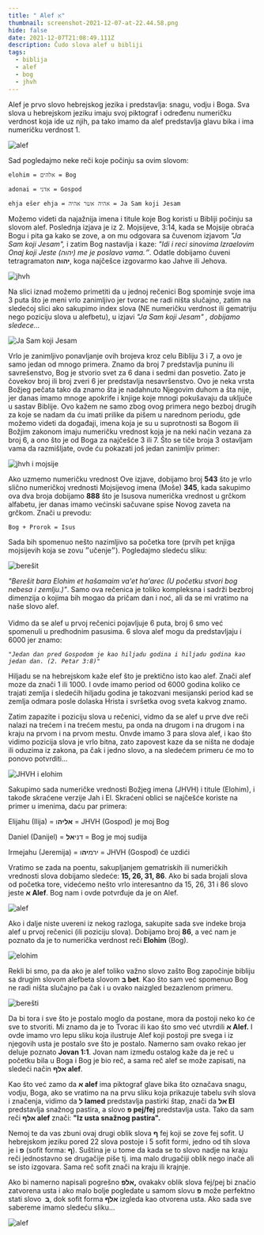 ```yaml
---
title: " Alef א"
thumbnail: screenshot-2021-12-07-at-22.44.58.png
hide: false
date: 2021-12-07T21:08:49.111Z
description: Čudo slova alef u bibliji
tags:
  - biblija
  - alef
  - bog
  - jhvh
---
```

Alef je prvo slovo hebrejskog jezika i predstavlja: snagu, vodju i Boga. Sva slova u hebrejskom jeziku imaju svoj piktograf i određenu numeričku verdnost koja ide uz njih, pa tako imamo da alef predstavlja glavu bika i ima numeričku verdnost 1.

![alef](alef-power-point-slides.jpg "alef")

Sad pogledajmo neke reči koje počinju sa ovim slovom:

`elohim = אלהים = Bog`

`adonai = אדני = Gospod`

`ehja ešer ehja = אהיה אשר אהיה = Ja Sam koji Jesam`

Možemo videti da najažnija imena i titule koje Bog koristi u Bibliji počinju sa slovom alef. Poslednja izjava je iz 2. Mojsijeve, 3:14, kada se Mojsije obraća Bogu i pita ga kako se zove, a on mu odgovara sa čuvenom izjavom *"Ja Sam koji Jesam",* i zatim Bog nastavlja i kaze: *"Idi i reci sinovima Izraelovim Onaj koji Jeste (יהוה) me je poslavo vama.״*. Odatle dobijamo čuveni tetragramaton **יהוה**, koga najčešce izgovarmo kao Jahve ili Jehova.

![jhvh](czxca.jpg "jhvh")

Na slici iznad možemo primetiti da u jednoj rečenici Bog spominje svoje ima 3 puta što je meni vrlo zanimljivo jer tvorac ne radi ništa slučajno, zatim na sledećoj slici ako sakupimo index slova (NE numeričku verdnost ili gematriju nego poziciju slova u alefbetu), u izjavi *"Ja Sam koji Jesam" , dobijamo sledece...*

![Ja Sam koji Jesam](jsia.jpg "Ja Sam koji Jesam")

Vrlo je zanimljivo ponavljanje ovih brojeva kroz celu Bibliju 3 i 7, a ovo je samo jedan od mnogo primera. Znamo da broj 7 predstavlja puninu ili savrešenstvo, Bog je stvorio svet za 6 dana i sedmi dan posvetio. Zato je čovekov broj ili broj zveri 6 jer predstavlja nesavršenstvo. Ovo je neka vrsta Božjeg pečata tako da znamo šta je nadahnuto Njegovim duhom a šta nije, jer danas imamo mnoge apokrife i knjige koje mnogi pokušavaju da uključe u sastav Biblije. Ovo kažem ne samo zbog ovog primera nego bezboj drugih za koje se nadam da ću imati prilike da pišem u narednom periodu, gde možemo videti da događaji, imena koja je su u suprotnosti sa Bogom ili Božjim zakonom imaju numeričku vrednost koja je na neki način vezana za broj 6, a ono što je od Boga za najčešće 3 ili 7. Što se tiče broja 3 ostavljam vama da razmišljate, ovde ću pokazati još jedan zanimljiv primer:

![jhvh i mojsije](dascx.jpg "jhvh i mojsije")

Ako uzmemo numeričku vrednost Ove izjave, dobijamo broj **543** što je vrlo slično numeričkoj vrednosti Mojsijevog imena (Moše) **345**, kada sakupimo ova dva broja dobijamo **888** što je Isusova numerička vrednost u grčkom alfabetu, jer danas imamo većinski sačuvane spise Novog zaveta na grčkom. Znači u prevodu:

`Bog + Prorok = Isus`

Sada bih spomenuo nešto nazimljivo sa početka tore (prvih pet knjiga mojsijevih koja se zovu ״učenje״). Pogledajmo sledeću sliku:

![berešit](dasd.jpg "berešit")

*"Berešit bara Elohim et hašamaim va'et ha'arec (U početku stvori bog nebesa i zemlju.)"*. Samo ova rečenica je toliko kompleksna i sadrži bezbroj dimenzija o kojima bih mogao da pričam dan i noć, ali da se mi vratimo na naše slovo alef.\
\
Vidmo da se alef u prvoj rečenici pojavljuje 6 puta, broj 6 smo već spomenuli u predhodnim pasusima. 6 slova alef mogu da predstavljaju i 6000 jer znamo: 

*`"Jedan dan pred Gospodom je kao hiljadu godina i hiljadu godina kao jedan dan. (2. Petar 3:8)"`*

Hiljadu se na hebrejskom kaže elef što je prektično isto kao alef. Znači alef moze da znači 1 ili 1000. I ovde imamo period od 6000 godina koliko ce trajati zemlja i sledećih hiljadu godina je takozvani mesijanski period kad se zemlja odmara posle dolaska Hrista i svršetka ovog sveta kakvog znamo.

Zatim zapazite i poziciju slova u rečenici, vidmo da se alef u prve dve reči nalazi na trećem i na trećem mestu, pa onda na drugom i na drugom i na kraju na prvom i na prvom mestu. Onvde imamo 3 para slova alef, i kao što vidimo pozicija slova je vrlo bitna, zato zapovest kaze da se ništa ne dodaje ili oduzima iz zakona, pa čak i jedno slovo, a na sledećem primeru će mo to ponovo potvrditi...

![JHVH i elohim](dasdx.jpg "JHVH i elohim")

Sakupimo sada numeričke vrednosti Božjeg imena (JHVH) i titule (Elohim), i takođe skraćene verzije Jah i El. Skraćeni oblici se najčešće koriste na primer u imenima, daću par primera:

Elijahu (Ilija) = **אליה**ו = JHVH (Gospod) je moj Bog

Daniel (Danijel) = דני**אל**  = Bog je moj sudija

Irmejahu (Jeremija) = ירמ**יה**ו = JHVH (Gospod) će uzdići

Vratimo se zada na poentu, sakupljanjem gematriskih ili numeričkih vrednosti slova dobijamo sledeće: **15, 26, 31, 86**. Ako bi sada brojali slova od početka tore, videćemo nešto vrlo interesantno da 15, 26, 31 i 86 slovo jeste  **א  Alef**. Bog nam i ovde potvrđuje da je on Alef.

![alef](cxzda.jpg "alef")

Ako i dalje niste uvereni iz nekog razloga, sakupite sada sve indeke broja alef u prvoj rečenici (ili poziciju slova). Dobijamo broj **86**, a već nam je poznato da je to numerička verdnost reči **Elohim** (Bog).

![elohim](cxzczx.jpg "elohim")

Rekli bi smo, pa da ako je alef toliko važno slovo zašto Bog započinje bibliju sa drugim slovom alefbeta slovom **ב bet**. Kao što sam već spomenuo Bog ne radi ništa slučajno pa čak i u ovako naizgled bezazlenom primeru.

![berešti](bereshit.jpg "berešti")

Da bi tora i sve što je postalo moglo da postane, mora da postoji neko ko će sve to stvoriti. Mi znamo da je to Tvorac ili kao što smo već utvrdili **א Alef.** I ovde imamo vro lepu sliku koja ilustruje Alef koji postoji pre svega i iz njegovih usta je postalo sve što je postalo. Namerno sam ovako rekao jer deluje poznato **Jovan 1:1**. Jovan nam između ostalog kaže da je reč u početku bila u Boga i Bog je bio reč, a sama reč alef se može zapisati, na sledeći način **אלף alef**.

Kao što već zamo da **א alef** ima piktograf glave bika što označava snagu, vodju, Boga, ako se vratimo na na prvu sliku koja prikazuje tabelu svih slova i značenja, vidimo da **ל lamed** predstavlja pastirki štap, znači da **אל El** predstavlja snažnog pastira, a slovo **פ pej/fej** predstavlja usta. Tako da sam reči **אלף alef** znači: **"Iz usta snažnog pastira".**

Nemoj te da vas zbuni ovaj drugi oblik slova **ף** fej koji se zove fej sofit. U hebrejskom jeziku pored 22 slova postoje i 5 sofit formi, jedno od tih slova je i **פ** (sofit forma: **ף**). Suština je u tome da kada se to slovo nadje na kraju reči jednostavno se drugačije piše tj. ima malo drugačiji oblik nego inače ali se isto izgovara. Sama reč sofit znači na kraju ili krajnje.

Ako bi namerno napisali pogrešno **אלפ,** ovakakv oblik slova fej/pej bi značio zatvorena usta i ako malo bolje pogledate u samom slovu **פ** može perfektno stati slovo  **ב**, dok sofit forma **אלף** izgleda kao otvorena usta. Ako sada sve sabereme imamo sledeću sliku...

![alef](dasdasdcx.jpg "alef")